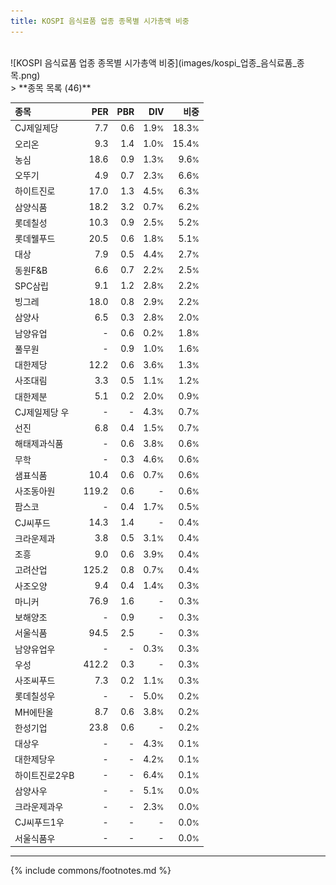 ```yaml
---
title: KOSPI 음식료품 업종 종목별 시가총액 비중
---
```

<br>
![KOSPI 음식료품 업종 종목별 시가총액 비중](images/kospi_업종_음식료품_종목.png)
<br>
> **종목 목록 (46)**<a id="list"></a>

| **종목** | **PER** | **PBR** | **DIV** | **비중** |
| :------- | ------: | ------: | ------: | -------: |
| CJ제일제당 | 7.7<small></small> | 0.6<small></small> | 1.9<small>%</small> | 18.3<small>%</small> |
| 오리온 | 9.3<small></small> | 1.4<small></small> | 1.0<small>%</small> | 15.4<small>%</small> |
| 농심 | 18.6<small></small> | 0.9<small></small> | 1.3<small>%</small> | 9.6<small>%</small> |
| 오뚜기 | 4.9<small></small> | 0.7<small></small> | 2.3<small>%</small> | 6.6<small>%</small> |
| 하이트진로 | 17.0<small></small> | 1.3<small></small> | 4.5<small>%</small> | 6.3<small>%</small> |
| 삼양식품 | 18.2<small></small> | 3.2<small></small> | 0.7<small>%</small> | 6.2<small>%</small> |
| 롯데칠성 | 10.3<small></small> | 0.9<small></small> | 2.5<small>%</small> | 5.2<small>%</small> |
| 롯데웰푸드 | 20.5<small></small> | 0.6<small></small> | 1.8<small>%</small> | 5.1<small>%</small> |
| 대상 | 7.9<small></small> | 0.5<small></small> | 4.4<small>%</small> | 2.7<small>%</small> |
| 동원F&B | 6.6<small></small> | 0.7<small></small> | 2.2<small>%</small> | 2.5<small>%</small> |
| SPC삼립 | 9.1<small></small> | 1.2<small></small> | 2.8<small>%</small> | 2.2<small>%</small> |
| 빙그레 | 18.0<small></small> | 0.8<small></small> | 2.9<small>%</small> | 2.2<small>%</small> |
| 삼양사 | 6.5<small></small> | 0.3<small></small> | 2.8<small>%</small> | 2.0<small>%</small> |
| 남양유업 | - | 0.6<small></small> | 0.2<small>%</small> | 1.8<small>%</small> |
| 풀무원 | - | 0.9<small></small> | 1.0<small>%</small> | 1.6<small>%</small> |
| 대한제당 | 12.2<small></small> | 0.6<small></small> | 3.6<small>%</small> | 1.3<small>%</small> |
| 사조대림 | 3.3<small></small> | 0.5<small></small> | 1.1<small>%</small> | 1.2<small>%</small> |
| 대한제분 | 5.1<small></small> | 0.2<small></small> | 2.0<small>%</small> | 0.9<small>%</small> |
| CJ제일제당 우 | - | - | 4.3<small>%</small> | 0.7<small>%</small> |
| 선진 | 6.8<small></small> | 0.4<small></small> | 1.5<small>%</small> | 0.7<small>%</small> |
| 해태제과식품 | - | 0.6<small></small> | 3.8<small>%</small> | 0.6<small>%</small> |
| 무학 | - | 0.3<small></small> | 4.6<small>%</small> | 0.6<small>%</small> |
| 샘표식품 | 10.4<small></small> | 0.6<small></small> | 0.7<small>%</small> | 0.6<small>%</small> |
| 사조동아원 | 119.2<small></small> | 0.6<small></small> | - | 0.6<small>%</small> |
| 팜스코 | - | 0.4<small></small> | 1.7<small>%</small> | 0.5<small>%</small> |
| CJ씨푸드 | 14.3<small></small> | 1.4<small></small> | - | 0.4<small>%</small> |
| 크라운제과 | 3.8<small></small> | 0.5<small></small> | 3.1<small>%</small> | 0.4<small>%</small> |
| 조흥 | 9.0<small></small> | 0.6<small></small> | 3.9<small>%</small> | 0.4<small>%</small> |
| 고려산업 | 125.2<small></small> | 0.8<small></small> | 0.7<small>%</small> | 0.4<small>%</small> |
| 사조오양 | 9.4<small></small> | 0.4<small></small> | 1.4<small>%</small> | 0.3<small>%</small> |
| 마니커 | 76.9<small></small> | 1.6<small></small> | - | 0.3<small>%</small> |
| 보해양조 | - | 0.9<small></small> | - | 0.3<small>%</small> |
| 서울식품 | 94.5<small></small> | 2.5<small></small> | - | 0.3<small>%</small> |
| 남양유업우 | - | - | 0.3<small>%</small> | 0.3<small>%</small> |
| 우성 | 412.2<small></small> | 0.3<small></small> | - | 0.3<small>%</small> |
| 사조씨푸드 | 7.3<small></small> | 0.2<small></small> | 1.1<small>%</small> | 0.3<small>%</small> |
| 롯데칠성우 | - | - | 5.0<small>%</small> | 0.2<small>%</small> |
| MH에탄올 | 8.7<small></small> | 0.6<small></small> | 3.8<small>%</small> | 0.2<small>%</small> |
| 한성기업 | 23.8<small></small> | 0.6<small></small> | - | 0.2<small>%</small> |
| 대상우 | - | - | 4.3<small>%</small> | 0.1<small>%</small> |
| 대한제당우 | - | - | 4.2<small>%</small> | 0.1<small>%</small> |
| 하이트진로2우B | - | - | 6.4<small>%</small> | 0.1<small>%</small> |
| 삼양사우 | - | - | 5.1<small>%</small> | 0.0<small>%</small> |
| 크라운제과우 | - | - | 2.3<small>%</small> | 0.0<small>%</small> |
| CJ씨푸드1우 | - | - | - | 0.0<small>%</small> |
| 서울식품우 | - | - | - | 0.0<small>%</small> |

---
{% include commons/footnotes.md %}
